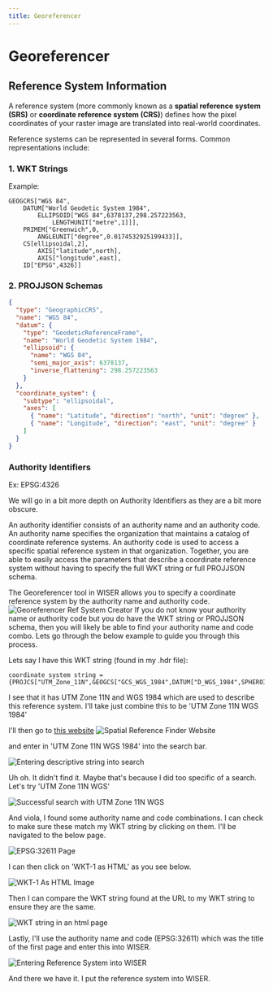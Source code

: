```yaml
---
title: Georeferencer
---
```


# Georeferencer

## Reference System Information
A reference system (more commonly known as a **spatial reference system (SRS)** or **coordinate reference system (CRS)**) defines how the pixel coordinates of your raster image are translated into real-world coordinates.

Reference systems can be represented in several forms. Common representations include:
### 1. WKT Strings

Example:

```wkt
GEOGCRS["WGS 84",
    DATUM["World Geodetic System 1984",
        ELLIPSOID["WGS 84",6378137,298.257223563,
            LENGTHUNIT["metre",1]]],
    PRIMEM["Greenwich",0,
        ANGLEUNIT["degree",0.0174532925199433]],
    CS[ellipsoidal,2],
        AXIS["latitude",north],
        AXIS["longitude",east],
    ID["EPSG",4326]]
```

### 2. PROJJSON Schemas

```json
{
  "type": "GeographicCRS",
  "name": "WGS 84",
  "datum": {
    "type": "GeodeticReferenceFrame",
    "name": "World Geodetic System 1984",
    "ellipsoid": {
      "name": "WGS 84",
      "semi_major_axis": 6378137,
      "inverse_flattening": 298.257223563
    }
  },
  "coordinate_system": {
    "subtype": "ellipsoidal",
    "axes": [
      { "name": "Latitude", "direction": "north", "unit": "degree" },
      { "name": "Longitude", "direction": "east", "unit": "degree" }
    ]
  }
}
```
### Authority Identifiers
Ex: EPSG:4326


We will go in a bit more depth on Authority Identifiers as they are a bit more obscure. 

An authority identifier consists of an authority name and an authority code. An authority name specifies the organization that maintains a catalog of 
coordinate reference systems. An authority code is used to access a specific spatial reference system in that organization. Together, you are
able to easily access the parameters that describe a coordinate reference system without having to specify the full WKT string or full PROJJSON schema.

The Georeferencer tool in WISER allows you to specify a coordinate reference system by the authority name and authority code. 
![Georeferencer Ref System Creator](../images/georef_authority_code_entry.png)
If you do not know your authority name or authority code but you do have the WKT string or PROJJSON schema, then you will likely be able to find your authority name and code combo. Lets go through the below example to guide you through this process. 

Lets say I have this WKT string (found in my .hdr file):
```
coordinate system string = {PROJCS["UTM_Zone_11N",GEOGCS["GCS_WGS_1984",DATUM["D_WGS_1984",SPHEROID["WGS_1984",6378137.0,298.257223563]],PRIMEM["Greenwich",0.0],UNIT["Degree",0.0174532925199433]],PROJECTION["Transverse_Mercator"],PARAMETER["False_Easting",500000.0],PARAMETER["False_Northing",0.0],PARAMETER["Central_Meridian",-117.0],PARAMETER["Scale_Factor",0.9996],PARAMETER["Latitude_Of_Origin",0.0],UNIT["Meter",1.0]]}
```

I see that it has UTM Zone 11N and WGS 1984 which are used to describe this reference system. I'll take just combine this to be 'UTM Zone 11N WGS 1984'

I'll then go to [this website](https://spatialreference.org/ref/) 
![Spatial Reference Finder Website](../images/spatial_reference_org_website.png)

and enter in 'UTM Zone 11N WGS 1984' into the search bar.

![Entering descriptive string into search](../images/failed_ref_sys_search.png)

Uh oh. It didn't find it. Maybe that's because I did too specific of a search. Let's try 'UTM Zone 11N WGS'

![Successful search with UTM Zone 11N WGS](../images/successful_ref_sys_search.png)

And viola, I found some authority name and code combinations. I can check to make sure these match my WKT string by clicking on them. I'll be navigated to the below page. 

![EPSG:32611 Page](../images/ref_sys_page.png)

I can then click on 'WKT-1 as HTML' as you see below.

![WKT-1 As HTML Image](../images/wkt_link_click.png)

Then I can compare the WKT string found at the URL to my WKT string to ensure they are the same. 

![WKT string in an html page](../images/wkt_string_html.png)

Lastly, I'll use the authority name and code (EPSG:32611) which was the title of the first page and
enter this into WISER.

![Entering Reference System into WISER](../images/enter_crs_into_wiser.png)

And there we have it. I put the reference system into WISER.
